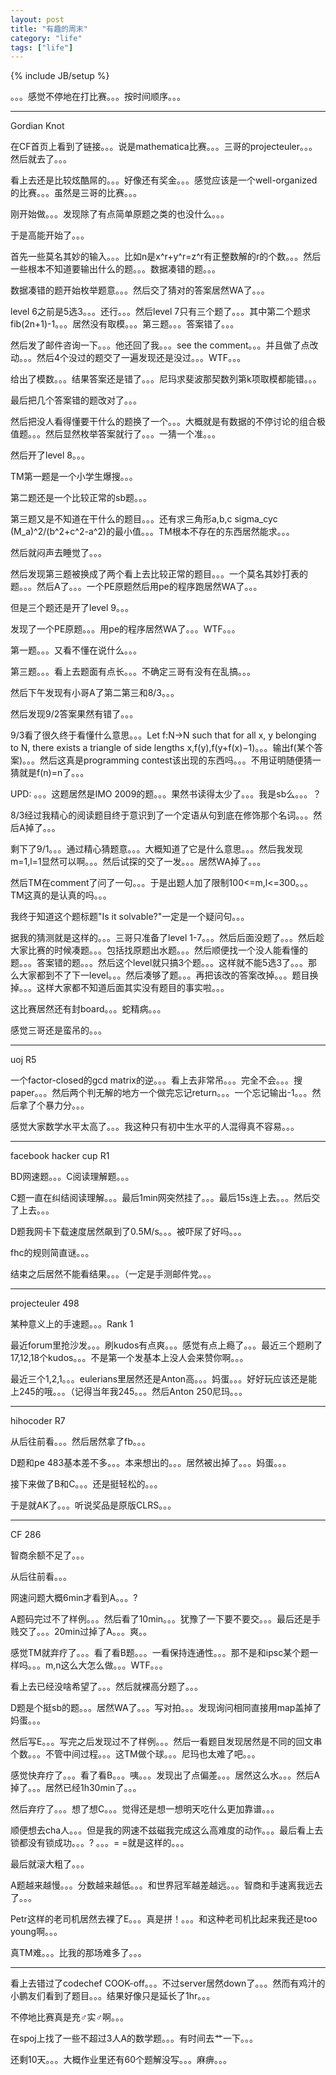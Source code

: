 ```yaml
---
layout: post
title: "有趣的周末"
category: "life"
tags: ["life"]
---
```

{% include JB/setup %}

。。。感觉不停地在打比赛。。。按时间顺序。。。

------------------------------------------------

Gordian Knot

在CF首页上看到了链接。。。说是mathematica比赛。。。三哥的projecteuler。。。然后就去了。。。

看上去还是比较炫酷屌的。。。好像还有奖金。。。感觉应该是一个well-organized的比赛。。。虽然是三哥的比赛。。。

刚开始做。。。发现除了有点简单原题之类的也没什么。。。

于是高能开始了。。。

首先一些莫名其妙的输入。。。比如n是x^r+y^r=z^r有正整数解的r的个数。。。然后一些根本不知道要输出什么的题。。。数据凑错的题。。。

数据凑错的题开始枚举题意。。。然后交了猜对的答案居然WA了。。。

level 6之前是5选3。。。还行。。。然后level 7只有三个题了。。。其中第二个题求fib(2n+1)-1。。。居然没有取模。。。第三题。。。答案错了。。。

然后发了邮件咨询一下。。。他还回了我。。。see the comment。。。并且做了点改动。。。然后4个没过的题交了一遍发现还是没过。。。WTF。。。

给出了模数。。。结果答案还是错了。。。尼玛求斐波那契数列第k项取模都能错。。。

最后把几个答案错的题改对了。。。

然后把没人看得懂要干什么的题换了一个。。。大概就是有数据的不停讨论的组合极值题。。。然后显然枚举答案就行了。。。一猜一个准。。。

然后开了level 8。。。

TM第一题是一个小学生爆搜。。。

第二题还是一个比较正常的sb题。。。

第三题又是不知道在干什么的题目。。。还有求三角形a,b,c sigma_cyc (M_a)^2/(b^2+c^2-a^2)的最小值。。。TM根本不存在的东西居然能求。。。

然后就闷声去睡觉了。。。

然后发现第三题被换成了两个看上去比较正常的题目。。。一个莫名其妙打表的题。。。然后A了。。。一个PE原题然后用pe的程序跑居然WA了。。。

但是三个题还是开了level 9。。。

发现了一个PE原题。。。用pe的程序居然WA了。。。WTF。。。

第一题。。。又看不懂在说什么。。。

第三题。。。看上去题面有点长。。。不确定三哥有没有在乱搞。。。

然后下午发现有小哥A了第二第三和8/3。。。

然后发现9/2答案果然有错了。。。

9/3看了很久终于看懂什么意思。。。Let f:N->N such that for all x, y belonging to N, there exists a triangle of side lengths x,f(y),f(y+f(x)−1)。。。输出f(某个答案)。。。然后这真是programming contest该出现的东西吗。。。不用证明随便猜一猜就是f(n)=n了。。。

UPD: 。。。这题居然是IMO 2009的题。。。果然书读得太少了。。。我是sb么。。。？

8/3经过我精心的阅读题目终于意识到了一个定语从句到底在修饰那个名词。。。然后A掉了。。。

剩下了9/1。。。通过精心猜题意。。。大概知道了它是什么意思。。。然后我发现m=1,l=1显然可以啊。。。然后试探的交了一发。。。居然WA掉了。。。

然后TM在comment了问了一句。。。于是出题人加了限制100<=m,l<=300。。。TM这真的是认真的吗。。。

我终于知道这个题标题"Is it solvable?"一定是一个疑问句。。。

据我的猜测就是这样的。。。三哥只准备了level 1-7。。。然后后面没题了。。。然后趁大家比赛的时候凑题。。。包括找原题出水题。。。然后顺便找一个没人能看懂的题。。。答案错的题。。。然后这个level就只搞3个题。。。这样就不能5选3了。。。那么大家都到不了下一level。。。然后凑够了题。。。再把该改的答案改掉。。。题目换掉。。。这样大家都不知道后面其实没有题目的事实啦。。。

这比赛居然还有封board。。。蛇精病。。。

感觉三哥还是蛮吊的。。。

-------------------------------------------------------------------------------------------------------------

uoj R5

一个factor-closed的gcd matrix的逆。。。看上去非常吊。。。完全不会。。。搜paper。。。然后两个判无解的地方一个做完忘记return。。。一个忘记输出-1。。。然后拿了个暴力分。。。

感觉大家数学水平太高了。。。我这种只有初中生水平的人混得真不容易。。。

--------------------------------------------------------------------------------------------------------------

facebook hacker cup R1

BD网速题。。。C阅读理解题。。。

C题一直在纠结阅读理解。。。最后1min网突然挂了。。。最后15s连上去。。。然后交了上去。。。

D题我网卡下载速度居然飙到了0.5M/s。。。被吓尿了好吗。。。

fhc的规则简直谜。。。

结束之后居然不能看结果。。。（一定是手测邮件党。。。

--------------------------------------------------------------------------------------------------------------

projecteuler 498

某种意义上的手速题。。。Rank 1

最近forum里抢沙发。。。刷kudos有点爽。。。感觉有点上瘾了。。。最近三个题刷了17,12,18个kudos。。。不是第一个发基本上没人会来赞你啊。。。

最近三个1,2,1。。。eulerians里居然还是Anton高。。。妈蛋。。。好好玩应该还是能上245的哦。。。（记得当年我245。。。然后Anton 250尼玛。。。

--------------------------------------------------------------------------------------------------------------

hihocoder R7

从后往前看。。。然后居然拿了fb。。。

D题和pe 483基本差不多。。。本来想出的。。。居然被出掉了。。。妈蛋。。。

接下来做了B和C。。。还是挺轻松的。。。

于是就AK了。。。听说奖品是原版CLRS。。。

--------------------------------------------------------------------------------------------------------------

CF 286

智商余额不足了。。。

从后往前看。。。

网速问题大概6min才看到A。。。?

A题码完过不了样例。。。然后看了10min。。。犹豫了一下要不要交。。。最后还是手贱交了。。。20min过掉了A。。。爽。。

感觉TM就弃疗了。。。看了看B题。。。一看保持连通性。。。那不是和ipsc某个题一样吗。。。m,n这么大怎么做。。。WTF。。。

看上去已经没啥希望了。。。然后就裸高分题了。。。

D题是个挺sb的题。。。居然WA了。。。写对拍。。。发现询问相同直接用map盖掉了妈蛋。。。

然后写E。。。写完之后发现过不了样例。。。然后一看题目发现居然是不同的回文串个数。。。不管中间过程。。。这TM做个球。。。尼玛也太难了吧。。。

感觉快弃疗了。。。看了看B。。。咦。。。发现出了点偏差。。。居然这么水。。。然后A掉了。。。居然已经1h30min了。。。

然后弃疗了。。。想了想C。。。觉得还是想一想明天吃什么更加靠谱。。。

顺便想去cha人。。。但是我的网速不兹磁我完成这么高难度的动作。。。最后看上去锁都没有锁成功。。。? 。。。= =就是这样的。。。

最后就滚大粗了。。。

A题越来越慢。。。分数越来越低。。。和世界冠军越差越远。。。智商和手速离我远去了。。。

Petr这样的老司机居然去裸了E。。。真是拼！。。。和这种老司机比起来我还是too young啊。。。

真TM难。。。比我的那场难多了。。。

--------------------------------------------------------------------------------------------------------------

看上去错过了codechef COOK-off。。。不过server居然down了。。。然而有鸡汁的小鹏友们看到了题目。。。结果好像只是延长了1hr。。。

不停地比赛真是充♂实♂啊。。。

在spoj上找了一些不超过3人A的数学题。。。有时间去艹一下。。。

还剩10天。。。大概作业里还有60个题解没写。。。麻痹。。。